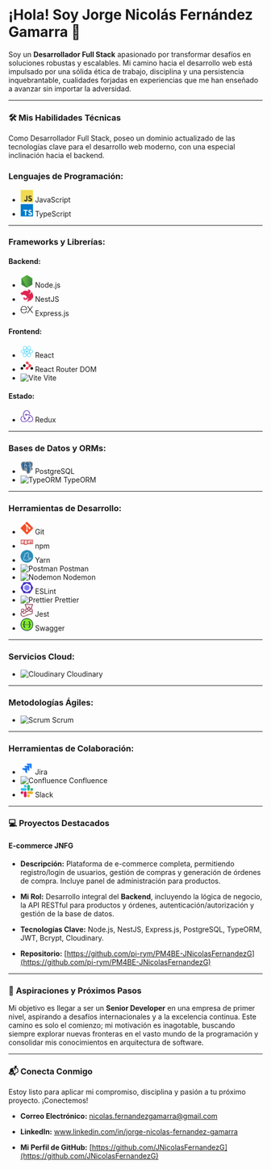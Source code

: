 # ¡Hola! Soy Jorge Nicolás Fernández Gamarra 👋



Soy un **Desarrollador Full Stack** apasionado por transformar desafíos en soluciones robustas y escalables. Mi camino hacia el desarrollo web está impulsado por una sólida ética de trabajo, disciplina y una persistencia inquebrantable, cualidades forjadas en experiencias que me han enseñado a avanzar sin importar la adversidad.



---



### 🛠️ **Mis Habilidades Técnicas**



Como Desarrollador Full Stack, poseo un dominio actualizado de las tecnologías clave para el desarrollo web moderno, con una especial inclinación hacia el backend.



### **Lenguajes de Programación:**

* <img src="https://raw.githubusercontent.com/devicons/devicon/master/icons/javascript/javascript-original.svg" alt="JavaScript" width="25" height="25"/> JavaScript
* <img src="https://raw.githubusercontent.com/devicons/devicon/master/icons/typescript/typescript-original.svg" alt="TypeScript" width="25" height="25"/> TypeScript

---

### **Frameworks y Librerías:**

#### **Backend:**

* <img src="https://raw.githubusercontent.com/devicons/devicon/master/icons/nodejs/nodejs-original.svg" alt="Node.js" width="25" height="25"/> Node.js
* <img src="https://raw.githubusercontent.com/devicons/devicon/master/icons/nestjs/nestjs-plain.svg" alt="NestJS" width="25" height="25"/> NestJS
* <img src="https://raw.githubusercontent.com/devicons/devicon/master/icons/express/express-original.svg" alt="Express.js" width="25" height="25"/> Express.js

#### **Frontend:**

* <img src="https://raw.githubusercontent.com/devicons/devicon/master/icons/react/react-original.svg" alt="React" width="25" height="25"/> React
* <img src="https://raw.githubusercontent.com/devicons/devicon/master/icons/reactrouter/reactrouter-original.svg" alt="React Router DOM" width="25" height="25"/> React Router DOM
* <img src="https://vitejs.dev/logo.svg" alt="Vite" width="25" height="25"/> Vite

#### **Estado:**

* <img src="https://raw.githubusercontent.com/devicons/devicon/master/icons/redux/redux-original.svg" alt="Redux" width="25" height="25"/> Redux

---

### **Bases de Datos y ORMs:**

* <img src="https://raw.githubusercontent.com/devicons/devicon/master/icons/postgresql/postgresql-original.svg" alt="PostgreSQL" width="25" height="25"/> PostgreSQL
* <img src="https://raw.githubusercontent.com/typeorm/typeorm/master/resources/logo_transparent.png" alt="TypeORM" width="25" height="25"/> TypeORM

---

### **Herramientas de Desarrollo:**

* <img src="https://raw.githubusercontent.com/devicons/devicon/master/icons/git/git-original.svg" alt="Git" width="25" height="25"/> Git
* <img src="https://raw.githubusercontent.com/devicons/devicon/master/icons/npm/npm-original-wordmark.svg" alt="npm" width="25" height="25"/> npm
* <img src="https://raw.githubusercontent.com/devicons/devicon/master/icons/yarn/yarn-original.svg" alt="Yarn" width="25" height="25"/> Yarn
* <img src="https://www.vectorlogo.zone/logos/getpostman/getpostman-icon.svg" alt="Postman" width="25" height="25"/> Postman
* <img src="https://raw.githubusercontent.com/nodemonio/nodemon/main/nodemon.png" alt="Nodemon" width="25" height="25"/> Nodemon
* <img src="https://raw.githubusercontent.com/devicons/devicon/master/icons/eslint/eslint-original.svg" alt="ESLint" width="25" height="25"/> ESLint
* <img src="https://raw.githubusercontent.com/prettier/prettier-logo/master/images/prettier-icon-light.svg" alt="Prettier" width="25" height="25"/> Prettier
* <img src="https://raw.githubusercontent.com/devicons/devicon/master/icons/jest/jest-plain.svg" alt="Jest" width="25" height="25"/> Jest
* <img src="https://raw.githubusercontent.com/devicons/devicon/master/icons/swagger/swagger-original.svg" alt="Swagger" width="25" height="25"/> Swagger

---

### **Servicios Cloud:**

* <img src="https://www.vectorlogo.zone/logos/cloudinary/cloudinary-icon.svg" alt="Cloudinary" width="25" height="25"/> Cloudinary

---

### **Metodologías Ágiles:**

* <img src="https://upload.wikimedia.org/wikipedia/commons/b/ba/Scrum_Logomark.svg" alt="Scrum" width="25" height="25"/> Scrum

---

### **Herramientas de Colaboración:**

* <img src="https://raw.githubusercontent.com/devicons/devicon/master/icons/jira/jira-original.svg" alt="Jira" width="25" height="25"/> Jira
* <img src="https://upload.wikimedia.org/wikipedia/commons/thumb/e/e6/Atlassian_Confluence_logo.svg/1200px-Atlassian_Confluence_logo.svg.png" alt="Confluence" width="25" height="25"/> Confluence
* <img src="https://raw.githubusercontent.com/devicons/devicon/master/icons/slack/slack-original.svg" alt="Slack" width="25" height="25"/> Slack
  
---



### 💻 **Proyectos Destacados**



#### **E-commerce JNFG**

* **Descripción:** Plataforma de e-commerce completa, permitiendo registro/login de usuarios, gestión de compras y generación de órdenes de compra. Incluye panel de administración para productos.

* **Mi Rol:** Desarrollo integral del **Backend**, incluyendo la lógica de negocio, la API RESTful para productos y órdenes, autenticación/autorización y gestión de la base de datos.

* **Tecnologías Clave:** Node.js, NestJS, Express.js, PostgreSQL, TypeORM, JWT, Bcrypt, Cloudinary.

* **Repositorio:** [https://github.com/pi-rym/PM4BE-JNicolasFernandezG](https://github.com/pi-rym/PM4BE-JNicolasFernandezG)



---



### 🌱 **Aspiraciones y Próximos Pasos**



Mi objetivo es llegar a ser un **Senior Developer** en una empresa de primer nivel, aspirando a desafíos internacionales y a la excelencia continua. Este camino es solo el comienzo; mi motivación es inagotable, buscando siempre explorar nuevas fronteras en el vasto mundo de la programación y consolidar mis conocimientos en arquitectura de software.



---



### 📬 **Conecta Conmigo**



Estoy listo para aplicar mi compromiso, disciplina y pasión a tu próximo proyecto. ¡Conectemos!



* **Correo Electrónico:** nicolas.fernandezgamarra@gmail.com

* **LinkedIn:** www.linkedin.com/in/jorge-nicolas-fernandez-gamarra

* **Mi Perfil de GitHub:** [https://github.com/JNicolasFernandezG](https://github.com/JNicolasFernandezG)

